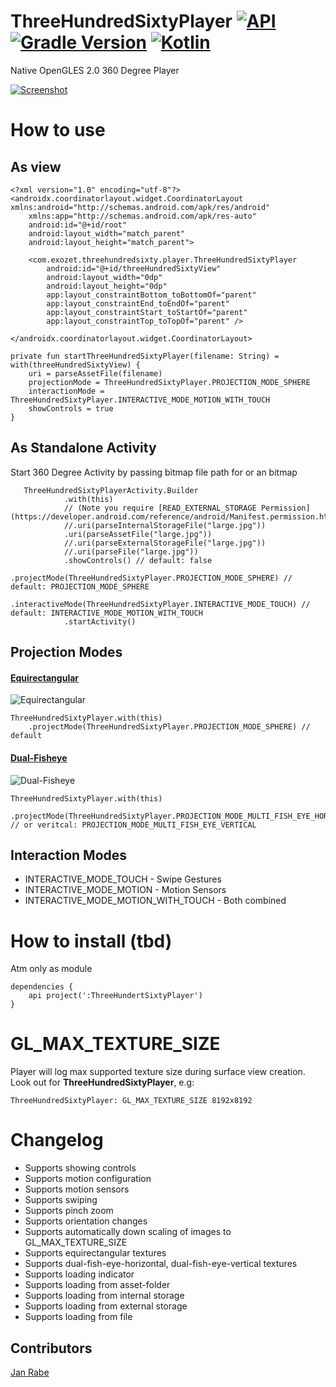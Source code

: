 # ThreeHundredSixtyPlayer [![API](https://img.shields.io/badge/API-15%2B-brightgreen.svg?style=flat)](https://android-arsenal.com/api?level=17) [![Gradle Version](https://img.shields.io/badge/gradle-4.8.1-green.svg)](https://docs.gradle.org/current/release-notes)  [![Kotlin](https://img.shields.io/badge/kotlin-1.2.51-green.svg)](https://kotlinlang.org/)  

Native OpenGLES 2.0 360 Degree Player

[![Screenshot](https://git.exozet.com/mobile-de/POC/android-360-player/raw/master/demo.gif)](https://git.exozet.com/mobile-de/POC/android-360-player/raw/master/demo.gif)

# How to use

## As view

    <?xml version="1.0" encoding="utf-8"?>
    <androidx.coordinatorlayout.widget.CoordinatorLayout xmlns:android="http://schemas.android.com/apk/res/android"
        xmlns:app="http://schemas.android.com/apk/res-auto"
        android:id="@+id/root"
        android:layout_width="match_parent"
        android:layout_height="match_parent">
    
        <com.exozet.threehundredsixty.player.ThreeHundredSixtyPlayer
            android:id="@+id/threeHundredSixtyView"
            android:layout_width="0dp"
            android:layout_height="0dp"
            app:layout_constraintBottom_toBottomOf="parent"
            app:layout_constraintEnd_toEndOf="parent"
            app:layout_constraintStart_toStartOf="parent"
            app:layout_constraintTop_toTopOf="parent" />
    
    </androidx.coordinatorlayout.widget.CoordinatorLayout>
    
    private fun startThreeHundredSixtyPlayer(filename: String) = with(threeHundredSixtyView) {
        uri = parseAssetFile(filename)
        projectionMode = ThreeHundredSixtyPlayer.PROJECTION_MODE_SPHERE
        interactionMode = ThreeHundredSixtyPlayer.INTERACTIVE_MODE_MOTION_WITH_TOUCH
        showControls = true
    }

## As Standalone Activity

Start 360 Degree Activity by passing bitmap file path for or an  bitmap
               
       ThreeHundredSixtyPlayerActivity.Builder
                .with(this)
                // (Note you require [READ_EXTERNAL_STORAGE Permission](https://developer.android.com/reference/android/Manifest.permission.html#READ_EXTERNAL_STORAGE))
                //.uri(parseInternalStorageFile("large.jpg"))
                .uri(parseAssetFile("large.jpg"))
                //.uri(parseExternalStorageFile("large.jpg"))
                //.uri(parseFile("large.jpg")) 
                .showControls() // default: false 
                .projectMode(ThreeHundredSixtyPlayer.PROJECTION_MODE_SPHERE) // default: PROJECTION_MODE_SPHERE
                .interactiveMode(ThreeHundredSixtyPlayer.INTERACTIVE_MODE_TOUCH) // default: INTERACTIVE_MODE_MOTION_WITH_TOUCH
                .startActivity()

## Projection Modes

#### [Equirectangular](https://developers.theta360.com/en/docs/introduction/)

![Equirectangular](https://developers.theta360.com/intl/common/img/equirectangular.bmp)

    ThreeHundredSixtyPlayer.with(this)
        .projectMode(ThreeHundredSixtyPlayer.PROJECTION_MODE_SPHERE) // default

#### [Dual-Fisheye](https://developers.theta360.com/en/docs/introduction/)

![Dual-Fisheye](https://developers.theta360.com/intl/common/img/dualfisheye.bmp)

    ThreeHundredSixtyPlayer.with(this)
        .projectMode(ThreeHundredSixtyPlayer.PROJECTION_MODE_MULTI_FISH_EYE_HORIZONTAL) // or veritcal: PROJECTION_MODE_MULTI_FISH_EYE_VERTICAL

## Interaction Modes

* INTERACTIVE_MODE_TOUCH - Swipe Gestures
* INTERACTIVE_MODE_MOTION - Motion Sensors
* INTERACTIVE_MODE_MOTION_WITH_TOUCH - Both combined

# How to install (tbd)

Atm only as module
    
    dependencies {
        api project(':ThreeHundertSixtyPlayer')
    }
    
# GL_MAX_TEXTURE_SIZE

Player will log max supported texture size during surface view creation. Look out for **ThreeHundredSixtyPlayer**, e.g:
    
    ThreeHundredSixtyPlayer: GL_MAX_TEXTURE_SIZE 8192x8192    
    
# Changelog

* Supports showing controls
* Supports motion configuration
* Supports motion sensors
* Supports swiping 
* Supports pinch zoom
* Supports orientation changes
* Supports automatically down scaling of images to GL_MAX_TEXTURE_SIZE
* Supports equirectangular textures 
* Supports dual-fish-eye-horizontal, dual-fish-eye-vertical textures 
* Supports loading indicator
* Supports loading from asset-folder
* Supports loading from internal storage
* Supports loading from external storage
* Supports loading from file 

## Contributors

[Jan Rabe](jan.rabe@exozet.com)